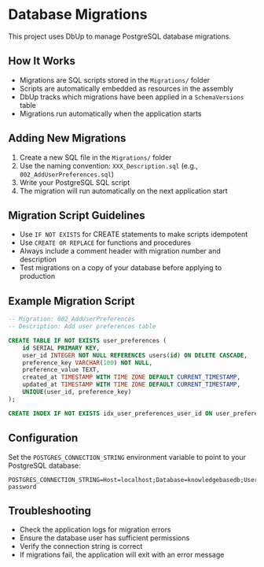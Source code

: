 # Database Migrations

This project uses DbUp to manage PostgreSQL database migrations.

## How It Works

- Migrations are SQL scripts stored in the `Migrations/` folder
- Scripts are automatically embedded as resources in the assembly
- DbUp tracks which migrations have been applied in a `SchemaVersions` table
- Migrations run automatically when the application starts

## Adding New Migrations

1. Create a new SQL file in the `Migrations/` folder
2. Use the naming convention: `XXX_Description.sql` (e.g., `002_AddUserPreferences.sql`)
3. Write your PostgreSQL SQL script
4. The migration will run automatically on the next application start

## Migration Script Guidelines

- Use `IF NOT EXISTS` for CREATE statements to make scripts idempotent
- Use `CREATE OR REPLACE` for functions and procedures
- Always include a comment header with migration number and description
- Test migrations on a copy of your database before applying to production

## Example Migration Script

```sql
-- Migration: 002_AddUserPreferences
-- Description: Add user preferences table

CREATE TABLE IF NOT EXISTS user_preferences (
    id SERIAL PRIMARY KEY,
    user_id INTEGER NOT NULL REFERENCES users(id) ON DELETE CASCADE,
    preference_key VARCHAR(100) NOT NULL,
    preference_value TEXT,
    created_at TIMESTAMP WITH TIME ZONE DEFAULT CURRENT_TIMESTAMP,
    updated_at TIMESTAMP WITH TIME ZONE DEFAULT CURRENT_TIMESTAMP,
    UNIQUE(user_id, preference_key)
);

CREATE INDEX IF NOT EXISTS idx_user_preferences_user_id ON user_preferences(user_id);
```

## Configuration

Set the `POSTGRES_CONNECTION_STRING` environment variable to point to your PostgreSQL database:

```
POSTGRES_CONNECTION_STRING=Host=localhost;Database=knowledgebasedb;Username=postgres;Password=your-password
```

## Troubleshooting

- Check the application logs for migration errors
- Ensure the database user has sufficient permissions
- Verify the connection string is correct
- If migrations fail, the application will exit with an error message
